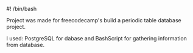#! /bin/bash

Project was made for freecodecamp's build a periodic table database project.

I used: PostgreSQL for dabase and BashScript for gathering information from database.
